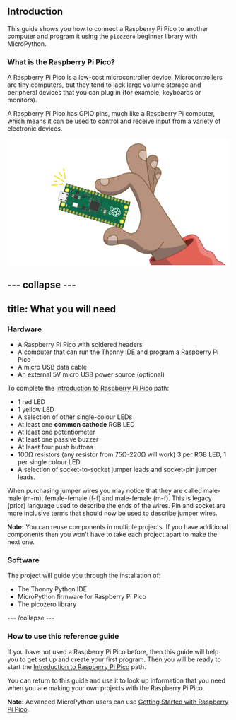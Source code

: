 ## Introduction
This guide shows you how to connect a Raspberry Pi Pico to another computer and program it using the `picozero` beginner library with MicroPython.

### What is the Raspberry Pi Pico?
A Raspberry Pi Pico is a low-cost microcontroller device. Microcontrollers are tiny computers, but they tend to lack large volume storage and peripheral devices that you can plug in (for example, keyboards or monitors).

A Raspberry Pi Pico has GPIO pins, much like a Raspberry Pi computer, which means it can be used to control and receive input from a variety of electronic devices.

![Image of the small Pico board being held in a hand.](images/pico-hand.png)

--- collapse ---
---
title: What you will need
---
### Hardware

+ A Raspberry Pi Pico with soldered headers
+ A computer that can run the Thonny IDE and program a Raspberry Pi Pico
+ A micro USB data cable
+ An external 5V micro USB power source (optional)

To complete the [Introduction to Raspberry Pi Pico](https://projects.raspberrypi.org/en/pathways/pico-intro) path:

+ 1 red LED
+ 1 yellow LED
+ A selection of other single-colour LEDs
+ At least one **common cathode** RGB LED
+ At least one potentiometer
+ At least one passive buzzer
+ At least four push buttons
+ 100Ω resistors (any resistor from 75Ω-220Ω will work) 3 per RGB LED, 1 per single colour LED
+ A selection of socket-to-socket jumper leads and socket-pin jumper leads.

When purchasing jumper wires you may notice that they are called male-male (m-m), female-female (f-f) and male-female (m-f). This is legacy (prior) language used to describe the ends of the wires. Pin and socket are more inclusive terms that should now be used to describe jumper wires.

**Note:** You can reuse components in multiple projects. If you have additional components then you won't have to take each project apart to make the next one.

### Software

The project will guide you through the installation of:

+ The Thonny Python IDE
+ MicroPython firmware for Raspberry Pi Pico
+ The picozero library

--- /collapse ---

### How to use this reference guide

If you have not used a Raspberry Pi Pico before, then this guide will help you to get set up and create your first program. Then you will be ready to start the [Introduction to Raspberry Pi Pico](https://projects.raspberrypi.org/en/pathways/pico-intro) path.

You can return to this guide and use it to look up information that you need when you are making your own projects with the Raspberry Pi Pico.

**Note:** Advanced MicroPython users can use [Getting Started with Raspberry Pi Pico](https://projects.raspberrypi.org/en/projects/getting-started-with-the-pico). 